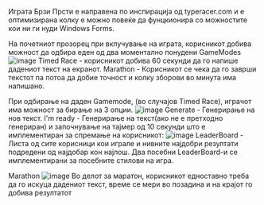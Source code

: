 Играта Брзи Прсти е направена по инспирација од typeracer.com и е оптимизирана колку е можно повеќе да фунцкионира со можностите кои ни ги нуди Windows Forms.

На почетниот прозорец при вклучување на играта, корисникот добива можност да одбира еден од два моментално понудени GameModes
![image](https://user-images.githubusercontent.com/72856858/121818078-5a24a600-cc85-11eb-8168-be299693845f.png)
Timed Race - корисникот добива 60 секунди да го напише дадениот текст на екранот.
Marathon - Корисникот се чека да го заврши текстот па потоа да добие точност и колку зборови во минута има напишано.

При одбирање на даден Gamemode, (во случајов Timed Race), играчот има можност за бирање на 3 опции.
![image](https://user-images.githubusercontent.com/72856858/121818124-96580680-cc85-11eb-9aed-fe9bb7ebcead.png)
Generate - Генерирање на нов текст.
I'm ready - Генерирање на текст(ако не е претходно генериран) и започнување на тајмер од 10 секунди што е имплементиран за спремање на корисникот: 
![image](https://user-images.githubusercontent.com/72856858/121818149-c0a9c400-cc85-11eb-9379-7912d8908ee8.png)
LeaderBoard - Листа од сите корисници кои играле и нивните најдобри резултати подредени од најдобар кон најлош.
Два посебни LeaderBoard-и се имплементирани за посебните стилови на игра.

Marathon
![image](https://user-images.githubusercontent.com/72856858/121818169-e8009100-cc85-11eb-871e-1448696ffc6f.png)
Во делот за маратон, корисникот едноставно треба да го искуца дадениот текст, време се мери во позадина и на крајот го добива резултатот
